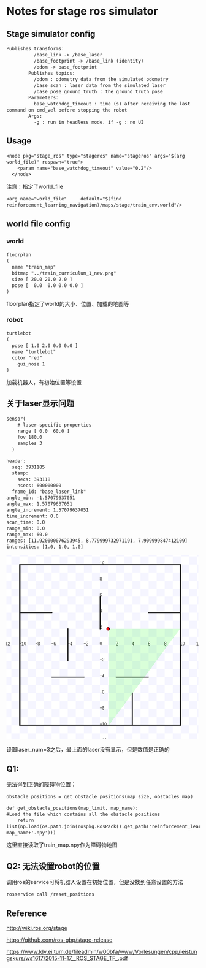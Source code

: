 # Notes for stage ros simulator
## Stage simulator config
```
Publishes transforms:
          /base_link -> /base_laser
          /base_footprint -> /base_link (identity)
          /odom -> base_footprint
        Publishes topics:
          /odom : odometry data from the simulated odometry
          /base_scan : laser data from the simulated laser
          /base_pose_ground_truth : the ground truth pose
        Parameters:
          base_watchdog_timeout : time (s) after receiving the last command on cmd_vel before stopping the robot
        Args:
          -g : run in headless mode. if -g : no UI
```
## Usage
```
<node pkg="stage_ros" type="stageros" name="stageros" args="$(arg world_file)" respawn="true">
    <param name="base_watchdog_timeout" value="0.2"/>
  </node>
```
注意：指定了world_file
```
<arg name="world_file"     default="$(find reinforcement_learning_navigation)/maps/stage/train_env.world"/>
```

## world file config
### world
```
floorplan
(
  name "train_map"
  bitmap "../train_curriculum_1_new.png"
  size [ 20.0 20.0 2.0 ]
  pose [  0.0  0.0 0.0 0.0 ]
)
```
floorplan指定了world的大小、位置、加载的地图等
### robot
```
turtlebot
(
  pose [ 1.0 2.0 0.0 0.0 ]
  name "turtlebot"
  color "red"
	gui_nose 1
)
```
加载机器人，有初始位置等设置

## 关于laser显示问题
```
sensor( 			
    # laser-specific properties
    range [ 0.0  60.0 ]
    fov 180.0
    samples 3
  )
```
```
header: 
  seq: 3931185
  stamp: 
    secs: 393118
    nsecs: 600000000
  frame_id: "base_laser_link"
angle_min: -1.57079637051
angle_max: 1.57079637051
angle_increment: 1.57079637051
time_increment: 0.0
scan_time: 0.0
range_min: 0.0
range_max: 60.0
ranges: [11.920000076293945, 8.779999732971191, 7.909999847412109]
intensities: [1.0, 1.0, 1.0]
```
![设置laser_num=3之后，最上面的laser没有显示，但是数值是正确的](pic/pic1.png)

设置laser_num=3之后，最上面的laser没有显示，但是数值是正确的


## Q1:
无法得到正确的障碍物位置：
```
obstacle_positions = get_obstacle_positions(map_size, obstacles_map)
```
```
def get_obstacle_positions(map_limit, map_name):
#Load the file which contains all the obstacle positions
    return list(np.load(os.path.join(rospkg.RosPack().get_path('reinforcement_learning_navigation'),'maps', map_name+'.npy')))
```
这里直接读取了train_map.npy作为障碍物地图

## Q2: 无法设置robot的位置
调用ros的service可将机器人设置在初始位置，但是没找到任意设置的方法
```
rosservice call /reset_positions
```

## Reference
http://wiki.ros.org/stage

https://github.com/ros-gbp/stage-release

https://www.ldv.ei.tum.de/fileadmin/w00bfa/www/Vorlesungen/cpp/leistungskurs/ws1617/2015-11-17__ROS_STAGE_TF_.pdf
